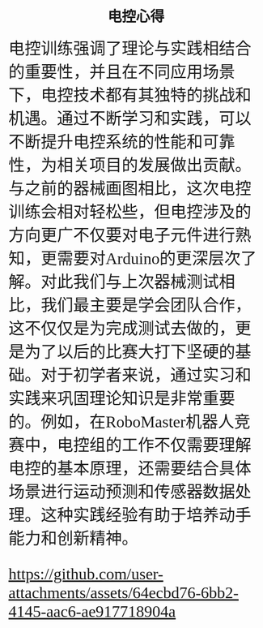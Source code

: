 # <center> 电控心得
<font face ="楷体" size=6>电控训练强调了理论与实践相结合的重要性，并且在不同应用场景下，电控技术都有其独特的挑战和机遇。通过不断学习和实践，可以不断提升电控系统的性能和可靠性，为相关项目的发展做出贡献。与之前的器械画图相比，这次电控训练会相对轻松些，但电控涉及的方向更广不仅要对电子元件进行熟知，更需要对Arduino的更深层次了解。对此我们与上次器械测试相比，我们最主要是学会团队合作，这不仅仅是为完成测试去做的，更是为了以后的比赛大打下坚硬的基础。对于初学者来说，通过实习和实践来巩固理论知识是非常重要的。例如，在RoboMaster机器人竞赛中，电控组的工作不仅需要理解电控的基本原理，还需要结合具体场景进行运动预测和传感器数据处理。这种实践经验有助于培养动手能力和创新精神。

https://github.com/user-attachments/assets/64ecbd76-6bb2-4145-aac6-ae917718904a

